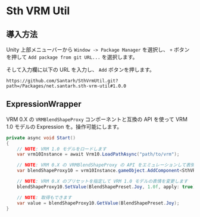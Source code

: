 # Sth VRM Util

## 導入方法

Unity 上部メニューバーから `Window -> Package Manager` を選択し、 `+` ボタンを押して `Add package from git URL...` を選択します。

そして入力欄に以下の URL を入力し、 `Add` ボタンを押します。

```
https://github.com/Santarh/SthVrmUtil.git?path=/Packages/net.santarh.sth-vrm-util#1.0.0
```

## ExpressionWrapper

VRM 0.X の `VRMBlendShapeProxy` コンポーネントと互換の API を使って VRM 1.0 モデルの Expression を。操作可能にします。

```csharp
private async void Start()
{
    // NOTE: VRM 1.0 モデルをロードします
    var vrm10Instance = await Vrm10.LoadPathAsync("path/to/vrm");

    // NOTE: VRM 0.X の VRMBlendShapeProxy の API をエミュレーションして表情操作可能なコンポーネントを追加します
    var blendShapeProxy10 = vrm10Instance.gameObject.AddComponent<SthVRMBlendShapeProxy>();

    // NOTE: VRM 0.X のプリセットを指定して VRM 1.0 モデルの表情を変更します
    blendShapeProxy10.SetValue(BlendShapePreset.Joy, 1.0f, apply: true);

    // NOTE: 取得もできます
    var value = blendShapeProxy10.GetValue(BlendShapePreset.Joy);
}
```